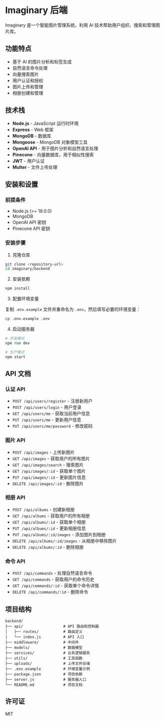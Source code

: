 # Imaginary 后端

Imaginary 是一个智能图片管理系统，利用 AI 技术帮助用户组织、搜索和管理图片库。

## 功能特点

- 基于 AI 的图片分析和标签生成
- 自然语言命令处理
- 向量搜索图片
- 用户认证和授权
- 图片上传和管理
- 相册创建和管理

## 技术栈

- **Node.js** - JavaScript 运行时环境
- **Express** - Web 框架
- **MongoDB** - 数据库
- **Mongoose** - MongoDB 对象模型工具
- **OpenAI API** - 用于图片分析和自然语言处理
- **Pinecone** - 向量数据库，用于相似性搜索
- **JWT** - 用户认证
- **Multer** - 文件上传处理

## 安装和设置

### 前提条件

- Node.js (>= 18.0.0)
- MongoDB
- OpenAI API 密钥
- Pinecone API 密钥

### 安装步骤

1. 克隆仓库

```bash
git clone <repository-url>
cd imaginary/backend
```

2. 安装依赖

```bash
npm install
```

3. 配置环境变量

复制 `.env.example` 文件并重命名为 `.env`，然后填写必要的环境变量：

```bash
cp .env.example .env
```

4. 启动服务器

```bash
# 开发模式
npm run dev

# 生产模式
npm start
```

## API 文档

### 认证 API

- `POST /api/users/register` - 注册新用户
- `POST /api/users/login` - 用户登录
- `GET /api/users/me` - 获取当前用户信息
- `PUT /api/users/me` - 更新用户信息
- `PUT /api/users/me/password` - 修改密码

### 图片 API

- `POST /api/images` - 上传新图片
- `GET /api/images` - 获取用户的所有图片
- `GET /api/images/search` - 搜索图片
- `GET /api/images/:id` - 获取单个图片
- `PUT /api/images/:id` - 更新图片信息
- `DELETE /api/images/:id` - 删除图片

### 相册 API

- `POST /api/albums` - 创建新相册
- `GET /api/albums` - 获取用户的所有相册
- `GET /api/albums/:id` - 获取单个相册
- `PUT /api/albums/:id` - 更新相册信息
- `PUT /api/albums/:id/images` - 添加图片到相册
- `DELETE /api/albums/:id/images` - 从相册中移除图片
- `DELETE /api/albums/:id` - 删除相册

### 命令 API

- `POST /api/commands` - 处理自然语言命令
- `GET /api/commands` - 获取用户的命令历史
- `GET /api/commands/:id` - 获取单个命令详情
- `DELETE /api/commands/:id` - 删除命令

## 项目结构

```
backend/
├── api/                  # API 路由和控制器
│   ├── routes/           # 路由定义
│   └── index.js          # API 入口
├── middleware/           # 中间件
├── models/               # 数据模型
├── services/             # 业务逻辑服务
├── utils/                # 工具函数
├── uploads/              # 上传文件存储
├── .env.example          # 环境变量示例
├── package.json          # 项目依赖
├── server.js             # 服务器入口
└── README.md             # 项目文档
```

## 许可证

MIT